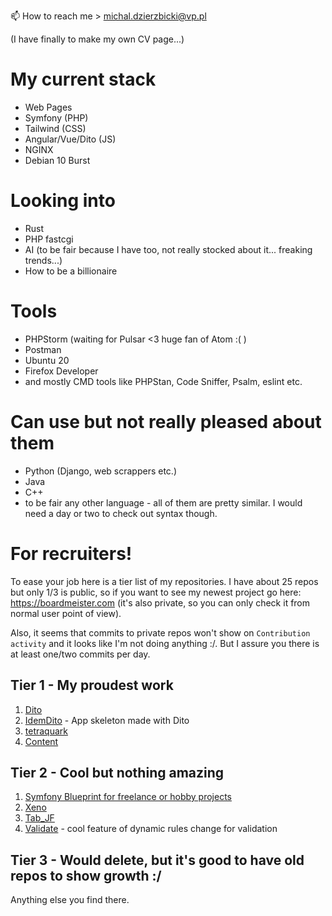📫 How to reach me > michal.dzierzbicki@vp.pl

(I have finally to make my own CV page...) 

# My current stack
- Web Pages
- Symfony (PHP)
- Tailwind (CSS)
- Angular/Vue/Dito (JS)
- NGINX
- Debian 10 Burst

# Looking into
- Rust
- PHP fastcgi
- AI (to be fair because I have too, not really stocked about it... freaking trends...)
- How to be a billionaire

# Tools
- PHPStorm (waiting for Pulsar <3 huge fan of Atom :( )
- Postman
- Ubuntu 20
- Firefox Developer
- and mostly CMD tools like PHPStan, Code Sniffer, Psalm, eslint etc.

# Can use but not really pleased about them
- Python (Django, web scrappers etc.)
- Java
- C++
- to be fair any other language - all of them are pretty similar. I would need a day or two to check out syntax though.

# For recruiters!
To ease your job here is a tier list of my repositories. I have about 25 repos but only 1/3 is public, so if you want to see my newest project go here: https://boardmeister.com 
(it's also private, so you can only check it from normal user point of view).

Also, it seems that commits to private repos won't show on `Contribution activity` and it looks like I'm not doing anything :/. But I assure you there is at least one/two commits per day.

## Tier 1 - My proudest work
1. [Dito](https://github.com/Mortimer333/Dito)
2. [IdemDito](https://github.com/Mortimer333/IdemDito) - App skeleton made with Dito
3. [tetraquark](https://github.com/Mortimer333/tetraquark)
4. [Content](https://github.com/Mortimer333/Content)

## Tier 2 - Cool but nothing amazing

1. [Symfony Blueprint for freelance or hobby projects](https://github.com/Mortimer333/php_blueprint)
2. [Xeno](https://github.com/Mortimer333/Xeno)
3. [Tab_JF](https://github.com/Mortimer333/Tab_JF)
4. [Validate](https://github.com/Mortimer333/Validate) - cool feature of dynamic rules change for validation

## Tier 3 - Would delete, but it's good to have old repos to show growth :/
Anything else you find there.
